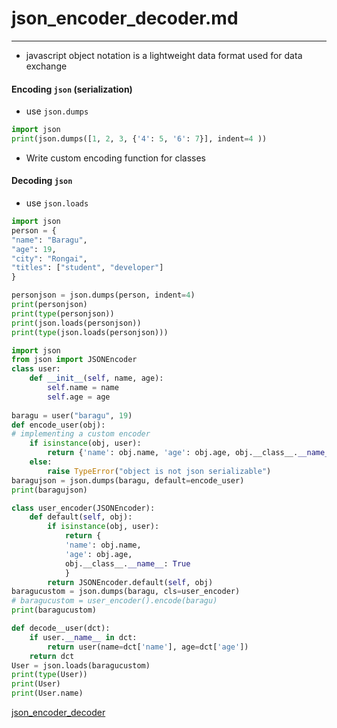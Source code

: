# json_encoder_decoder.md

---

- javascript object notation is a lightweight data format used for data exchange 
#### Encoding `json` (serialization)

- use `json.dumps`

```python
import json
print(json.dumps([1, 2, 3, {'4': 5, '6': 7}], indent=4 ))
```

-  Write custom encoding function for classes 
#### Decoding __`json`__ 
- use `json.loads`
```python
import json
person = {
"name": "Baragu",
"age": 19,
"city": "Rongai",
"titles": ["student", "developer"]
}

personjson = json.dumps(person, indent=4)
print(personjson)
print(type(personjson))
print(json.loads(personjson))
print(type(json.loads(personjson)))
```

```python
import json
from json import JSONEncoder
class user:
	def __init__(self, name, age):
		self.name = name
		self.age = age
		
baragu = user("baragu", 19)
def encode_user(obj):
# implementing a custom encoder
	if isinstance(obj, user):
		return {'name': obj.name, 'age': obj.age, obj.__class__.__name__: True}
	else:
		raise TypeError("object is not json serializable")
baragujson = json.dumps(baragu, default=encode_user)
print(baragujson)

class user_encoder(JSONEncoder):
	def default(self, obj):
		if isinstance(obj, user):
			return {
			'name': obj.name,
			'age': obj.age,
			obj.__class__.__name__: True
			}
		return JSONEncoder.default(self, obj)
baragucustom = json.dumps(baragu, cls=user_encoder)
# baragucustom = user_encoder().encode(baragu)
print(baragucustom)

def decode__user(dct):
	if user.__name__ in dct:
		return user(name=dct['name'], age=dct['age'])
	return dct
User = json.loads(baragucustom)
print(type(User))
print(User)
print(User.name)
```
[json_encoder_decoder](json_encoder_decoder.md#jsonencoder)
